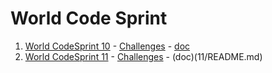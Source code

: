 # World Code Sprint

1. [World CodeSprint 10](https://www.hackerrank.com/world-codesprint-10) - [Challenges](https://www.hackerrank.com/contests/world-codesprint-10/challenges) - [doc](10/10.md)
2. [World CodeSprint 11](https://www.hackerrank.com/world-codesprint-11) - [Challenges](https://www.hackerrank.com/contests/world-codesprint-11/challenges) - (doc)(11/README.md)
